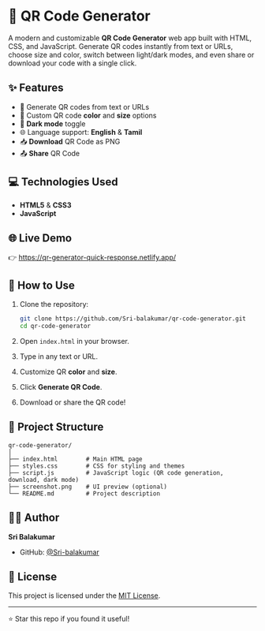 # 🎯 QR Code Generator

A modern and customizable **QR Code Generator** web app built with HTML, CSS, and JavaScript. Generate QR codes instantly from text or URLs, choose size and color, switch between light/dark modes, and even share or download your code with a single click.

## ✨ Features

- 🔗 Generate QR codes from text or URLs
- 🎨 Custom QR code **color** and **size** options
- 🌙 **Dark mode** toggle
- 🌐 Language support: **English** & **Tamil**
- 📥 **Download** QR Code as PNG
- 📤 **Share** QR Code

## 💻 Technologies Used

- **HTML5** & **CSS3**
- **JavaScript**

## 🌐 Live Demo
👉 https://qr-generator-quick-response.netlify.app/


## 🚀 How to Use

1. Clone the repository:
   ```bash
   git clone https://github.com/Sri-balakumar/qr-code-generator.git
   cd qr-code-generator

2. Open `index.html` in your browser.

3. Type in any text or URL.

4. Customize QR **color** and **size**.

5. Click **Generate QR Code**.

6. Download or share the QR code!

## 📂 Project Structure

```
qr-code-generator/
│
├── index.html        # Main HTML page
├── styles.css        # CSS for styling and themes
├── script.js         # JavaScript logic (QR code generation, download, dark mode)
├── screenshot.png    # UI preview (optional)
└── README.md         # Project description
```

## 👨‍💻 Author

**Sri Balakumar**

* GitHub: [@Sri-balakumar](https://github.com/Sri-balakumar)

## 📜 License

This project is licensed under the [MIT License](LICENSE).

---

⭐️ Star this repo if you found it useful!

````
